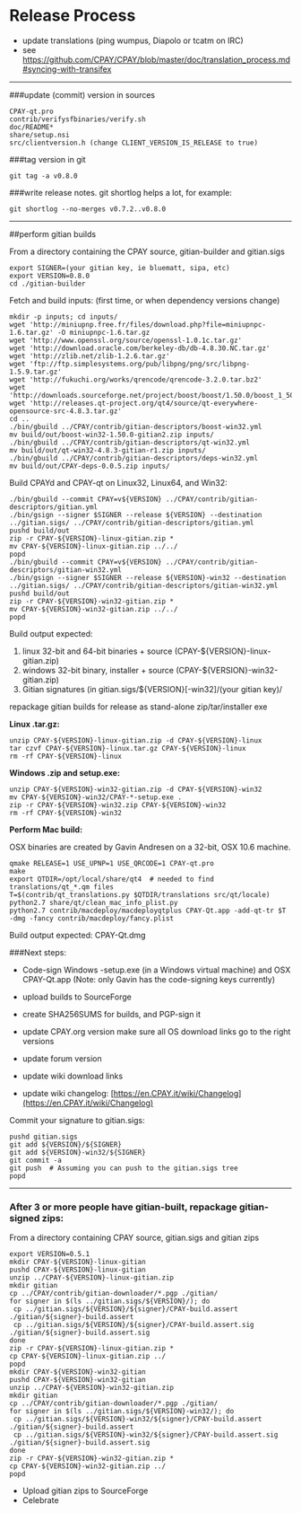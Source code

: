 Release Process
====================

* update translations (ping wumpus, Diapolo or tcatm on IRC)
* see https://github.com/CPAY/CPAY/blob/master/doc/translation_process.md#syncing-with-transifex

* * *

###update (commit) version in sources


	CPAY-qt.pro
	contrib/verifysfbinaries/verify.sh
	doc/README*
	share/setup.nsi
	src/clientversion.h (change CLIENT_VERSION_IS_RELEASE to true)

###tag version in git

	git tag -a v0.8.0

###write release notes. git shortlog helps a lot, for example:

	git shortlog --no-merges v0.7.2..v0.8.0

* * *

##perform gitian builds

 From a directory containing the CPAY source, gitian-builder and gitian.sigs
  
	export SIGNER=(your gitian key, ie bluematt, sipa, etc)
	export VERSION=0.8.0
	cd ./gitian-builder

 Fetch and build inputs: (first time, or when dependency versions change)

	mkdir -p inputs; cd inputs/
	wget 'http://miniupnp.free.fr/files/download.php?file=miniupnpc-1.6.tar.gz' -O miniupnpc-1.6.tar.gz
	wget 'http://www.openssl.org/source/openssl-1.0.1c.tar.gz'
	wget 'http://download.oracle.com/berkeley-db/db-4.8.30.NC.tar.gz'
	wget 'http://zlib.net/zlib-1.2.6.tar.gz'
	wget 'ftp://ftp.simplesystems.org/pub/libpng/png/src/libpng-1.5.9.tar.gz'
	wget 'http://fukuchi.org/works/qrencode/qrencode-3.2.0.tar.bz2'
	wget 'http://downloads.sourceforge.net/project/boost/boost/1.50.0/boost_1_50_0.tar.bz2'
	wget 'http://releases.qt-project.org/qt4/source/qt-everywhere-opensource-src-4.8.3.tar.gz'
	cd ..
	./bin/gbuild ../CPAY/contrib/gitian-descriptors/boost-win32.yml
	mv build/out/boost-win32-1.50.0-gitian2.zip inputs/
	./bin/gbuild ../CPAY/contrib/gitian-descriptors/qt-win32.yml
	mv build/out/qt-win32-4.8.3-gitian-r1.zip inputs/
	./bin/gbuild ../CPAY/contrib/gitian-descriptors/deps-win32.yml
	mv build/out/CPAY-deps-0.0.5.zip inputs/

 Build CPAYd and CPAY-qt on Linux32, Linux64, and Win32:
  
	./bin/gbuild --commit CPAY=v${VERSION} ../CPAY/contrib/gitian-descriptors/gitian.yml
	./bin/gsign --signer $SIGNER --release ${VERSION} --destination ../gitian.sigs/ ../CPAY/contrib/gitian-descriptors/gitian.yml
	pushd build/out
	zip -r CPAY-${VERSION}-linux-gitian.zip *
	mv CPAY-${VERSION}-linux-gitian.zip ../../
	popd
	./bin/gbuild --commit CPAY=v${VERSION} ../CPAY/contrib/gitian-descriptors/gitian-win32.yml
	./bin/gsign --signer $SIGNER --release ${VERSION}-win32 --destination ../gitian.sigs/ ../CPAY/contrib/gitian-descriptors/gitian-win32.yml
	pushd build/out
	zip -r CPAY-${VERSION}-win32-gitian.zip *
	mv CPAY-${VERSION}-win32-gitian.zip ../../
	popd

  Build output expected:

  1. linux 32-bit and 64-bit binaries + source (CPAY-${VERSION}-linux-gitian.zip)
  2. windows 32-bit binary, installer + source (CPAY-${VERSION}-win32-gitian.zip)
  3. Gitian signatures (in gitian.sigs/${VERSION}[-win32]/(your gitian key)/

repackage gitian builds for release as stand-alone zip/tar/installer exe

**Linux .tar.gz:**

	unzip CPAY-${VERSION}-linux-gitian.zip -d CPAY-${VERSION}-linux
	tar czvf CPAY-${VERSION}-linux.tar.gz CPAY-${VERSION}-linux
	rm -rf CPAY-${VERSION}-linux

**Windows .zip and setup.exe:**

	unzip CPAY-${VERSION}-win32-gitian.zip -d CPAY-${VERSION}-win32
	mv CPAY-${VERSION}-win32/CPAY-*-setup.exe .
	zip -r CPAY-${VERSION}-win32.zip CPAY-${VERSION}-win32
	rm -rf CPAY-${VERSION}-win32

**Perform Mac build:**

  OSX binaries are created by Gavin Andresen on a 32-bit, OSX 10.6 machine.

	qmake RELEASE=1 USE_UPNP=1 USE_QRCODE=1 CPAY-qt.pro
	make
	export QTDIR=/opt/local/share/qt4  # needed to find translations/qt_*.qm files
	T=$(contrib/qt_translations.py $QTDIR/translations src/qt/locale)
	python2.7 share/qt/clean_mac_info_plist.py
	python2.7 contrib/macdeploy/macdeployqtplus CPAY-Qt.app -add-qt-tr $T -dmg -fancy contrib/macdeploy/fancy.plist

 Build output expected: CPAY-Qt.dmg

###Next steps:

* Code-sign Windows -setup.exe (in a Windows virtual machine) and
  OSX CPAY-Qt.app (Note: only Gavin has the code-signing keys currently)

* upload builds to SourceForge

* create SHA256SUMS for builds, and PGP-sign it

* update CPAY.org version
  make sure all OS download links go to the right versions

* update forum version

* update wiki download links

* update wiki changelog: [https://en.CPAY.it/wiki/Changelog](https://en.CPAY.it/wiki/Changelog)

Commit your signature to gitian.sigs:

	pushd gitian.sigs
	git add ${VERSION}/${SIGNER}
	git add ${VERSION}-win32/${SIGNER}
	git commit -a
	git push  # Assuming you can push to the gitian.sigs tree
	popd

-------------------------------------------------------------------------

### After 3 or more people have gitian-built, repackage gitian-signed zips:

From a directory containing CPAY source, gitian.sigs and gitian zips

	export VERSION=0.5.1
	mkdir CPAY-${VERSION}-linux-gitian
	pushd CPAY-${VERSION}-linux-gitian
	unzip ../CPAY-${VERSION}-linux-gitian.zip
	mkdir gitian
	cp ../CPAY/contrib/gitian-downloader/*.pgp ./gitian/
	for signer in $(ls ../gitian.sigs/${VERSION}/); do
	 cp ../gitian.sigs/${VERSION}/${signer}/CPAY-build.assert ./gitian/${signer}-build.assert
	 cp ../gitian.sigs/${VERSION}/${signer}/CPAY-build.assert.sig ./gitian/${signer}-build.assert.sig
	done
	zip -r CPAY-${VERSION}-linux-gitian.zip *
	cp CPAY-${VERSION}-linux-gitian.zip ../
	popd
	mkdir CPAY-${VERSION}-win32-gitian
	pushd CPAY-${VERSION}-win32-gitian
	unzip ../CPAY-${VERSION}-win32-gitian.zip
	mkdir gitian
	cp ../CPAY/contrib/gitian-downloader/*.pgp ./gitian/
	for signer in $(ls ../gitian.sigs/${VERSION}-win32/); do
	 cp ../gitian.sigs/${VERSION}-win32/${signer}/CPAY-build.assert ./gitian/${signer}-build.assert
	 cp ../gitian.sigs/${VERSION}-win32/${signer}/CPAY-build.assert.sig ./gitian/${signer}-build.assert.sig
	done
	zip -r CPAY-${VERSION}-win32-gitian.zip *
	cp CPAY-${VERSION}-win32-gitian.zip ../
	popd

- Upload gitian zips to SourceForge
- Celebrate 